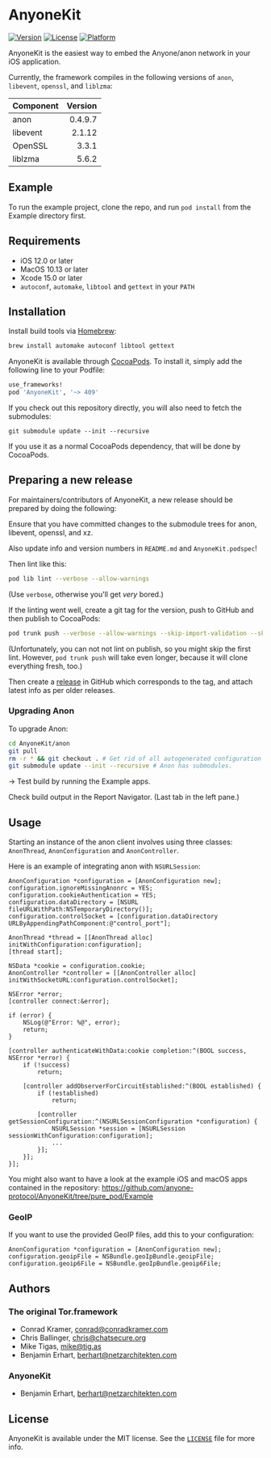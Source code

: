 # AnyoneKit

[![Version](https://img.shields.io/cocoapods/v/AnyoneKit.svg?style=flat)](https://cocoapods.org/pods/AnyoneKit)
[![License](https://img.shields.io/cocoapods/l/AnyoneKit.svg?style=flat)](https://cocoapods.org/pods/AnyoneKit)
[![Platform](https://img.shields.io/cocoapods/p/AnyoneKit.svg?style=flat)](https://cocoapods.org/pods/AnyoneKit)

AnyoneKit is the easiest way to embed the Anyone/anon network in your iOS application.

Currently, the framework compiles in the following versions of `anon`, `libevent`, `openssl`, and `liblzma`:

| Component | Version  |
|:--------- | --------:|
| anon      | 0.4.9.7  |
| libevent  | 2.1.12   |
| OpenSSL   | 3.3.1    |
| liblzma   | 5.6.2    |


## Example

To run the example project, clone the repo, and run `pod install` from the Example directory first.

## Requirements

- iOS 12.0 or later
- MacOS 10.13 or later
- Xcode 15.0 or later
- `autoconf`,  `automake`, `libtool` and  `gettext` in your `PATH`


## Installation

Install build tools via [Homebrew](https://brew.sh):

```sh
brew install automake autoconf libtool gettext
```

AnyoneKit is available through [CocoaPods](https://cocoapods.org). To install
it, simply add the following line to your Podfile:

```ruby
use_frameworks!
pod 'AnyoneKit', '~> 409'
```

If you check out this repository directly, you will also need to fetch the submodules:

`git submodule update --init --recursive`

If you use it as a normal CocoaPods dependency, that will be done by CocoaPods.


## Preparing a new release

For maintainers/contributors of AnyoneKit, a new release should be prepared by 
doing the following:

Ensure that you have committed changes to the submodule trees for anon, libevent, openssl, and xz.

Also update info and version numbers in `README.md` and `AnyoneKit.podspec`!

Then lint like this:

```sh
pod lib lint --verbose --allow-warnings
```

(Use `verbose`, otherwise you'll get *very* bored.)

If the linting went well, create a git tag for the version, push to GitHub and then publish to CocoaPods:

```sh
pod trunk push --verbose --allow-warnings --skip-import-validation --skip-tests
```

(Unfortunately, you can not not lint on publish, so you might skip the first lint. However, `pod trunk push`
will take even longer, because it will clone everything fresh, too.)


Then create a [release](https://github.com/ATOR-Development/AnyoneKit/releases) in GitHub which corresponds
to the tag, and attach latest info as per older releases.


### Upgrading Anon

To upgrade Anon:

```bash
cd AnyoneKit/anon
git pull
rm -r * && git checkout . # Get rid of all autogenerated configuration files, which may not work with the newest version anymore.
git submodule update --init --recursive # Anon has submodules.
```

-> Test build by running the Example apps.

Check build output in the Report Navigator. (Last tab in the left pane.)


## Usage

Starting an instance of the anon client involves using three classes: `AnonThread`, `AnonConfiguration` and `AnonController`.

Here is an example of integrating anon with `NSURLSession`:

```objc
AnonConfiguration *configuration = [AnonConfiguration new];
configuration.ignoreMissingAnonrc = YES;
configuration.cookieAuthentication = YES;
configuration.dataDirectory = [NSURL fileURLWithPath:NSTemporaryDirectory()];
configuration.controlSocket = [configuration.dataDirectory URLByAppendingPathComponent:@"control_port"];

AnonThread *thread = [[AnonThread alloc] initWithConfiguration:configuration];
[thread start];

NSData *cookie = configuration.cookie;
AnonController *controller = [[AnonController alloc] initWithSocketURL:configuration.controlSocket];

NSError *error;
[controller connect:&error];

if (error) {
    NSLog(@"Error: %@", error);
    return;
}

[controller authenticateWithData:cookie completion:^(BOOL success, NSError *error) {
    if (!success)
        return;

    [controller addObserverForCircuitEstablished:^(BOOL established) {
        if (!established)
            return;

        [controller getSessionConfiguration:^(NSURLSessionConfiguration *configuration) {
            NSURLSession *session = [NSURLSession sessionWithConfiguration:configuration];
            ...
        }];
    }];
}];
```

You might also want to have a look at the example iOS and macOS apps contained in the repository:
https://github.com/anyone-protocol/AnyoneKit/tree/pure_pod/Example 


### GeoIP

If you want to use the provided GeoIP files, add this to your configuration:

```objc
AnonConfiguration *configuration = [AnonConfiguration new];
configuration.geoipFile = NSBundle.geoIpBundle.geoipFile;
configuration.geoip6File = NSBundle.geoIpBundle.geoip6File;
```


## Authors

### The original Tor.framework

- Conrad Kramer, conrad@conradkramer.com
- Chris Ballinger, chris@chatsecure.org
- Mike Tigas, mike@tig.as
- Benjamin Erhart, berhart@netzarchitekten.com

### AnyoneKit

- Benjamin Erhart, berhart@netzarchitekten.com


## License

AnyoneKit is available under the MIT license. See the 
[`LICENSE`](https://github.com/ATOR-Development/AnyoneKit/blob/pure_pod/LICENSE) file for more info.
